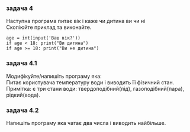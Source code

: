 ### задача 4

Наступна програма питає вік і каже чи дитина ви чи ні  
Скопіюйте приклад та виконайте.  
   
    age = int(input('Ваш вік?'))
    if age < 18: print("Ви дитина") 
    if age >= 18: print("Ви не дитина") 
   
### задача 4.1
Модифікуйте/напишіть програму яка:  
Питає користувача температуру води і виводить її фізичний стан.
Примітка: є три стани води: твердоподібний(лід), газоподібний(пара), рідкий(вода).

### задача 4.2
Напишіть програму яка чатає два числа і виводить найбільше.
